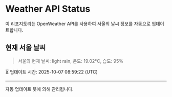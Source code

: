 
# Weather API Status

이 리포지토리는 OpenWeather API를 사용하여 서울의 날씨 정보를 자동으로 업데이트합니다.

## 현재 서울 날씨
> 서울의 현재 날씨: light rain, 온도: 19.02°C, 습도: 95%

⏳ 업데이트 시간: 2025-10-07 08:59:22 (UTC)

---
자동 업데이트 봇에 의해 관리됩니다.
